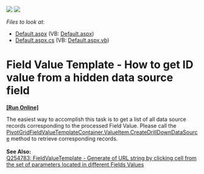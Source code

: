 <!-- default badges list -->
[![](https://img.shields.io/badge/Open_in_DevExpress_Support_Center-FF7200?style=flat-square&logo=DevExpress&logoColor=white)](https://supportcenter.devexpress.com/ticket/details/E3278)
[![](https://img.shields.io/badge/📖_How_to_use_DevExpress_Examples-e9f6fc?style=flat-square)](https://docs.devexpress.com/GeneralInformation/403183)
<!-- default badges end -->
<!-- default file list -->
*Files to look at*:

* [Default.aspx](./CS/WebSite/Default.aspx) (VB: [Default.aspx](./VB/WebSite/Default.aspx))
* [Default.aspx.cs](./CS/WebSite/Default.aspx.cs) (VB: [Default.aspx.vb](./VB/WebSite/Default.aspx.vb))
<!-- default file list end -->
# Field Value Template - How to get ID value from a hidden data source field
<!-- run online -->
**[[Run Online]](https://codecentral.devexpress.com/e3278/)**
<!-- run online end -->


<p>The easiest way to accomplish this task is to get a list of all data source records corresponding to the processed Field Value. Please call the <a href="http://documentation.devexpress.com/#AspNet/DevExpressWebASPxPivotGridPivotGridFieldValueTemplateContainerMembersTopicAll">PivotGridFieldValueTemplateContainer.ValueItem.CreateDrillDownDataSource</a> method to retrieve corresponding records.<br /><br /><b>See Also:</b> <br /><a href="https://www.devexpress.com/Support/Center/p/Q254783">Q254783: FieldValueTemplate - Generate of URL string by clicking cell from the set of parameters located in different Fields Values</a></p>

<br/>


